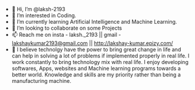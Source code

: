 - 👋 Hi, I’m @laksh-2193
- 👀 I’m interested in Coding.
- 🌱 I’m currently learning Artificial Intelligence and Machine Learning.
- 💞️ I’m looking to collaborate on some Projects 
- 📫 Reach me on insta - laksh._2193 || gmail - lakshaykumar2193@gmail.com || http://lakshay-kumar.epizy.com/
- 💭 I believe technolgy have the power to bring great change in life and can help in solving a lot of problems if implemented properly in real life. I work constantly to bring technology mix with real life. I enjoy developing softwares, Apps, websites and Machine learning programs towards a better world. Knowledge and skills are my priority rather than being a manufacturing machine.



